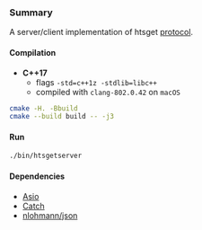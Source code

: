 ### Summary

A server/client implementation of htsget [protocol](http://samtools.github.io/hts-specs/htsget.html). 


#### Compilation

+ __C++17__
    + flags `-std=c++1z -stdlib=libc++`
    + compiled with `clang-802.0.42` on `macOS`

```sh
cmake -H. -Bbuild 
cmake --build build -- -j3
```

#### Run

```sh 
./bin/htsgetserver
```


#### Dependencies 

+ [Asio](http://think-async.com/Asio)
+ [Catch](https://github.com/philsquared/Catch)
+ [nlohmann/json](https://github.com/nlohmann/json)




